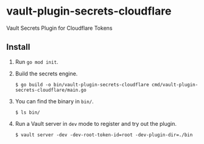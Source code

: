 # vault-plugin-secrets-cloudflare
Vault Secrets Plugin for Cloudflare Tokens

## Install

1. Run `go mod init`.

1. Build the secrets engine.
   ```shell
   $ go build -o bin/vault-plugin-secrets-cloudflare cmd/vault-plugin-secrets-cloudflare/main.go
   ```

1. You can find the binary in `bin/`.
   ```shell
   $ ls bin/
   ```

1. Run a Vault server in `dev` mode to register and try out the plugin.
   ```shell
   $ vault server -dev -dev-root-token-id=root -dev-plugin-dir=./bin
   ```